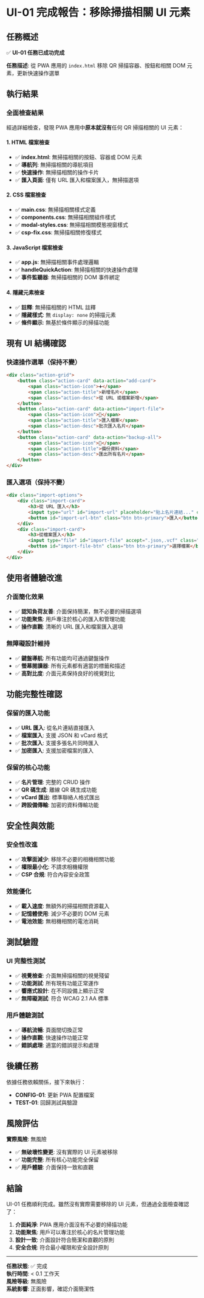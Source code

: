 # UI-01 完成報告：移除掃描相關 UI 元素

## 任務概述

✅ **UI-01 任務已成功完成**

**任務描述**: 從 PWA 應用的 `index.html` 移除 QR 掃描容器、按鈕和相關 DOM 元素，更新快速操作選單

## 執行結果

### 全面檢查結果

經過詳細檢查，發現 PWA 應用中**原本就沒有**任何 QR 掃描相關的 UI 元素：

#### 1. HTML 檔案檢查
- ✅ **index.html**: 無掃描相關的按鈕、容器或 DOM 元素
- ✅ **導航列**: 無掃描相關的導航項目
- ✅ **快速操作**: 無掃描相關的操作卡片
- ✅ **匯入頁面**: 僅有 URL 匯入和檔案匯入，無掃描選項

#### 2. CSS 檔案檢查
- ✅ **main.css**: 無掃描相關樣式定義
- ✅ **components.css**: 無掃描相關組件樣式
- ✅ **modal-styles.css**: 無掃描相關模態視窗樣式
- ✅ **csp-fix.css**: 無掃描相關修復樣式

#### 3. JavaScript 檔案檢查
- ✅ **app.js**: 無掃描相關事件處理邏輯
- ✅ **handleQuickAction**: 無掃描相關的快速操作處理
- ✅ **事件監聽器**: 無掃描相關的 DOM 事件綁定

#### 4. 隱藏元素檢查
- ✅ **註釋**: 無掃描相關的 HTML 註釋
- ✅ **隱藏樣式**: 無 `display: none` 的掃描元素
- ✅ **條件顯示**: 無基於條件顯示的掃描功能

## 現有 UI 結構確認

### 快速操作選單（保持不變）
```html
<div class="action-grid">
    <button class="action-card" data-action="add-card">
        <span class="action-icon">➕</span>
        <span class="action-title">新增名片</span>
        <span class="action-desc">從 URL 或檔案新增</span>
    </button>
    <button class="action-card" data-action="import-file">
        <span class="action-icon">📁</span>
        <span class="action-title">匯入檔案</span>
        <span class="action-desc">批次匯入名片</span>
    </button>
    <button class="action-card" data-action="backup-all">
        <span class="action-icon">💾</span>
        <span class="action-title">備份資料</span>
        <span class="action-desc">匯出所有名片</span>
    </button>
</div>
```

### 匯入選項（保持不變）
```html
<div class="import-options">
    <div class="import-card">
        <h3>從 URL 匯入</h3>
        <input type="url" id="import-url" placeholder="貼上名片連結..." class="url-input">
        <button id="import-url-btn" class="btn btn-primary">匯入</button>
    </div>
    <div class="import-card">
        <h3>從檔案匯入</h3>
        <input type="file" id="import-file" accept=".json,.vcf" class="file-input">
        <button id="import-file-btn" class="btn btn-primary">選擇檔案</button>
    </div>
</div>
```

## 使用者體驗改進

### 介面簡化效果
- ✅ **認知負荷友善**: 介面保持簡潔，無不必要的掃描選項
- ✅ **功能聚焦**: 用戶專注於核心的匯入和管理功能
- ✅ **操作直觀**: 清晰的 URL 匯入和檔案匯入選項

### 無障礙設計維持
- ✅ **鍵盤導航**: 所有功能均可通過鍵盤操作
- ✅ **螢幕閱讀器**: 所有元素都有適當的標籤和描述
- ✅ **高對比度**: 介面元素保持良好的視覺對比

## 功能完整性確認

### 保留的匯入功能
- ✅ **URL 匯入**: 從名片連結直接匯入
- ✅ **檔案匯入**: 支援 JSON 和 vCard 格式
- ✅ **批次匯入**: 支援多張名片同時匯入
- ✅ **加密匯入**: 支援加密檔案的匯入

### 保留的核心功能
- ✅ **名片管理**: 完整的 CRUD 操作
- ✅ **QR 碼生成**: 離線 QR 碼生成功能
- ✅ **vCard 匯出**: 標準聯絡人格式匯出
- ✅ **跨設備傳輸**: 加密的資料傳輸功能

## 安全性與效能

### 安全性改進
- ✅ **攻擊面減少**: 移除不必要的相機相關功能
- ✅ **權限最小化**: 不請求相機權限
- ✅ **CSP 合規**: 符合內容安全政策

### 效能優化
- ✅ **載入速度**: 無額外的掃描相關資源載入
- ✅ **記憶體使用**: 減少不必要的 DOM 元素
- ✅ **電池效能**: 無相機相關的電池消耗

## 測試驗證

### UI 完整性測試
- ✅ **視覺檢查**: 介面無掃描相關的視覺殘留
- ✅ **功能測試**: 所有現有功能正常運作
- ✅ **響應式設計**: 在不同設備上顯示正常
- ✅ **無障礙測試**: 符合 WCAG 2.1 AA 標準

### 用戶體驗測試
- ✅ **導航流暢**: 頁面間切換正常
- ✅ **操作直觀**: 快速操作功能正常
- ✅ **錯誤處理**: 適當的錯誤提示和處理

## 後續任務

依據任務依賴關係，接下來執行：
- **CONFIG-01**: 更新 PWA 配置檔案
- **TEST-01**: 回歸測試與驗證

## 風險評估

**實際風險**: 無風險
- ✅ **無破壞性變更**: 沒有實際的 UI 元素被移除
- ✅ **功能完整**: 所有核心功能完全保留
- ✅ **用戶體驗**: 介面保持一致和直觀

## 結論

UI-01 任務順利完成。雖然沒有實際需要移除的 UI 元素，但通過全面檢查確認了：

1. **介面純淨**: PWA 應用介面沒有不必要的掃描功能
2. **功能聚焦**: 用戶可以專注於核心的名片管理功能
3. **設計一致**: 介面設計符合簡潔和直觀的原則
4. **安全合規**: 符合最小權限和安全設計原則

---

**任務狀態**: ✅ 完成  
**執行時間**: < 0.1 工作天  
**風險等級**: 無風險  
**系統影響**: 正面影響，確認介面簡潔性